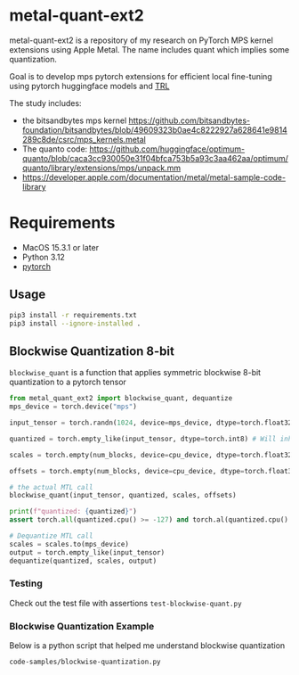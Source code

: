 # metal-quant-ext2
metal-quant-ext2 is a repository of my research on PyTorch MPS kernel extensions using Apple Metal. The name includes quant which implies some quantization.

Goal is to develop mps pytorch extensions for efficient local fine-tuning using pytorch huggingface models and [TRL](https://huggingface.co/docs/trl/en/sft_trainer)

The study includes:
- the bitsandbytes mps kernel https://github.com/bitsandbytes-foundation/bitsandbytes/blob/49609323b0ae4c8222927a628641e9814289c8de/csrc/mps_kernels.metal
- The quanto code:
https://github.com/huggingface/optimum-quanto/blob/caca3cc930050e31f04bfca753b5a93c3aa462aa/optimum/quanto/library/extensions/mps/unpack.mm
- https://developer.apple.com/documentation/metal/metal-sample-code-library


# Requirements
- MacOS 15.3.1 or later
- Python 3.12
- [pytorch](https://pytorch.org/get-started/locally/)


## Usage
```bash
pip3 install -r requirements.txt
pip3 install --ignore-installed .
```

## Blockwise Quantization 8-bit
`blockwise_quant` is a function that applies symmetric blockwise 8-bit quantization to a pytorch tensor

```python
from metal_quant_ext2 import blockwise_quant, dequantize
mps_device = torch.device("mps")

input_tensor = torch.randn(1024, device=mps_device, dtype=torch.float32)

quantized = torch.empty_like(input_tensor, dtype=torch.int8) # Will inherit device from input_tensor (MPS)

scales = torch.empty(num_blocks, device=cpu_device, dtype=torch.float32)

offsets = torch.empty(num_blocks, device=cpu_device, dtype=torch.float32)

# the actual MTL call
blockwise_quant(input_tensor, quantized, scales, offsets)

print(f"quantized: {quantized}")
assert torch.all(quantized.cpu() >= -127) and torch.al(quantized.cpu() <= 127)

# Dequantize MTL call
scales = scales.to(mps_device)
output = torch.empty_like(input_tensor)
dequantize(quantized, scales, output)
```

### Testing
Check out the test file with assertions
`test-blockwise-quant.py`

### Blockwise Quantization Example
Below is a python script that helped me understand blockwise quantization

`code-samples/blockwise-quantization.py`